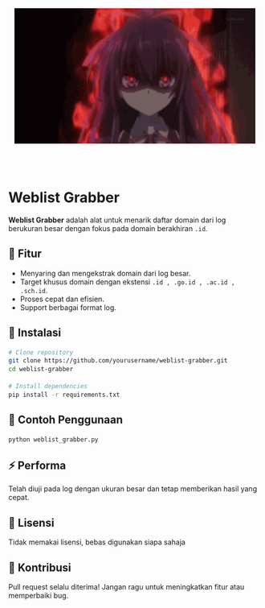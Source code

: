 <div align="center">
  <img height="269" width="480" alt="GIF" align="center" src="https://raw.githubusercontent.com/alexithema/alexithema/refs/heads/main/angry.gif">
</div>

</br>
</br>
</br>

# Weblist Grabber

**Weblist Grabber** adalah alat untuk menarik daftar domain dari log berukuran besar dengan fokus pada domain berakhiran `.id`.

## 🚀 Fitur
- Menyaring dan mengekstrak domain dari log besar.
- Target khusus domain dengan ekstensi `.id , .go.id , .ac.id , .sch.id`.
- Proses cepat dan efisien.
- Support berbagai format log.

## 🔧 Instalasi
```bash
# Clone repository
git clone https://github.com/yourusername/weblist-grabber.git
cd weblist-grabber

# Install dependencies
pip install -r requirements.txt
```

## 📌 Contoh Penggunaan
```bash
python weblist_grabber.py
```

## ⚡ Performa
Telah diuji pada log dengan ukuran besar dan tetap memberikan hasil yang cepat.

## 📝 Lisensi
Tidak memakai lisensi, bebas digunakan siapa sahaja

## 🤝 Kontribusi
Pull request selalu diterima! Jangan ragu untuk meningkatkan fitur atau memperbaiki bug.

